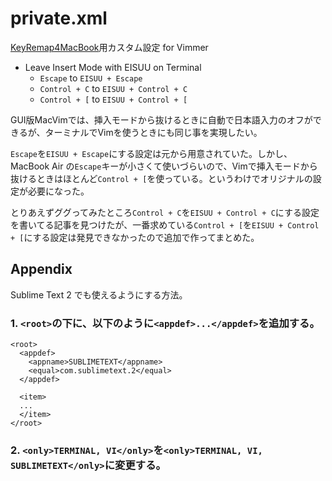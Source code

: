 # private.xml

[KeyRemap4MacBook](http://pqrs.org/macosx/keyremap4macbook/index.html.ja)用カスタム設定 for Vimmer

- Leave Insert Mode with EISUU on Terminal
	- `Escape` to `EISUU + Escape`
	- `Control + C` to `EISUU + Control + C`
	- `Control + [` to `EISUU + Control + [`

GUI版MacVimでは、挿入モードから抜けるときに自動で日本語入力のオフができるが、ターミナルでVimを使うときにも同じ事を実現したい。

`Escape`を`EISUU + Escape`にする設定は元から用意されていた。しかし、MacBook Air の`Escape`キーが小さくて使いづらいので、Vimで挿入モードから抜けるときはほとんど`Control + [`を使っている。というわけでオリジナルの設定が必要になった。

とりあえずググってみたところ`Control + C`を`EISUU + Control + C`にする設定を書いてる記事を見つけたが、一番求めている`Control + [`を`EISUU + Control + [`にする設定は発見できなかったので追加で作ってまとめた。

## Appendix

Sublime Text 2 でも使えるようにする方法。

### 1. `<root>`の下に、以下のように`<appdef>...</appdef>`を追加する。

```
<root>
  <appdef>
    <appname>SUBLIMETEXT</appname>
    <equal>com.sublimetext.2</equal>
  </appdef>

  <item>
  ...
  </item>
</root>
```

### 2. `<only>TERMINAL, VI</only>`を`<only>TERMINAL, VI, SUBLIMETEXT</only>`に変更する。
